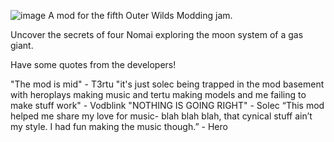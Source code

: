 ![image](https://github.com/user-attachments/assets/e68b5cb4-d2e9-439b-9ffe-737c8f513f8e)
A mod for the fifth Outer Wilds Modding jam.

Uncover the secrets of four Nomai exploring the moon system of a gas giant.

Have some quotes from the developers!

"The mod is mid" - T3rtu
"it's just solec being trapped in the mod basement with heroplays making music and tertu making models and me failing to make stuff work" - Vodblink
"NOTHING IS GOING RIGHT" - Solec 
“This mod helped me share my love for music- blah blah blah, that cynical stuff ain’t my style. I had fun making the music though.” - Hero
